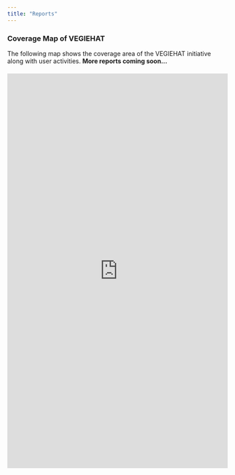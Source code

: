 ```yaml
---
title: "Reports"
---
```

<style>
.iframe-container {
  display: flex;
  justify-content: center; /* For center alignment */
  margin: 20px 0;
}

.iframe-container.left {
  justify-content: flex-start;
}

.iframe-container.right {
  justify-content: flex-end;
}
</style>

### Coverage Map of VEGIEHAT

The following map shows the coverage area of the VEGIEHAT initiative along with user activities. <strong> More reports coming soon... </strong>

<div class="iframe-container center">
<iframe width="900" height="900" src="https://lookerstudio.google.com/embed/reporting/bb15d7b7-09a6-4d60-ab5c-2c560a3b4e8f/page/sUpZE" frameborder="0" style="border:0" allowfullscreen sandbox="allow-storage-access-by-user-activation allow-scripts allow-same-origin allow-popups allow-popups-to-escape-sandbox"></iframe>
</div>
